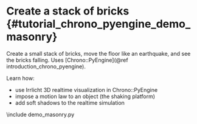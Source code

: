 Create a stack of bricks  {#tutorial_chrono_pyengine_demo_masonry}
==========================

Create a small stack of bricks, move the floor like an earthquake,
and see the bricks falling. 
Uses [Chrono::PyEngine](@ref introduction_chrono_pyengine).

Learn how:

- use Irrlicht 3D realtime visualization in Chrono::PyEngine
- impose a motion law to an object (the shaking platform)
- add soft shadows to the realtime simulation 
	
	
\include demo_masonry.py
